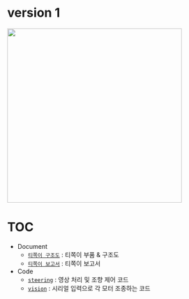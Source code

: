 # version 1
<img src="https://github.com/siorTeam/T-Rex/assets/115550749/aba3c4ef-b688-4dca-97bd-72dbbdae2217" width="400">

# TOC

- Document
  - [`티쪽이 구조도`](v1/src/structure.md) : 티쪽이 부품 & 구조도
  - [`티쪽이 보고서`](v1/src/report.pdf) : 티쪽이 보고서
- Code
  - [`steering`](v1/code/steering.py) : 영상 처리 및 조향 제어 코드
  - [`vision`](v1/code/11_20.py) : 시리얼 입력으로 각 모터 조종하는 코드

